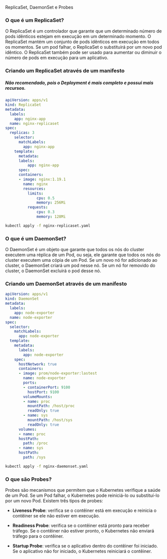 ReplicaSet, DaemonSet e Probes

### O que é um ReplicaSet?

O ReplicaSet é um controlador que garante que um determinado número de pods idênticos estejam em execução em um determinado momento. O ReplicaSet mantém um conjunto de pods idênticos em execução em todos os momentos. Se um pod falhar, o ReplicaSet o substituirá por um novo pod idêntico. O ReplicaSet também pode ser usado para aumentar ou diminuir o número de pods em execução para um aplicativo.

### Criando um ReplicaSet através de um manifesto

##### Não recomendado, pois o Deployment é mais completo e possui mais recursos.

```yaml
apiVersion: apps/v1
kind: ReplicaSet
metadata:
  labels:
    app: nginx-app
  name: nginx-replicaset
spec:
  replicas: 3
    selector:
      matchLabels:
        app: nginx-app
    template:
      metadata:
      labels:
          app: nginx-app
      spec:
      containers:
      - image: nginx:1.19.1
        name: nginx
        resources:
          limits:
              cpu: 0.5
              memory: 256Mi
          requests:
              cpu: 0.3
              memory: 128Mi
```
    
```bash
kubectl apply -f nginx-replicaset.yaml
```

### O que é um DaemonSet?

O DaemonSet é um objeto que garante que todos os nós do cluster executem uma réplica de um Pod, ou seja, ele garante que todos os nós do cluster executem uma cópia de um Pod. Se um novo nó for adicionado ao cluster, o DaemonSet criará um pod nesse nó. Se um nó for removido do cluster, o DaemonSet excluirá o pod desse nó.

### Criando um DaemonSet através de um manifesto

```yaml
apiVersion: apps/v1
kind: DaemonSet
metadata:
  labels:
    app: node-exporter
  name: node-exporter
spec:
  selector:
    matchLabels:
      app: node-exporter
  template:
    metadata:
      labels:
        app: node-exporter
    spec:
      hostNetwork: true
      containers:
      - image: prom/node-exporter:lastest
        name: node-exporter
        ports:
        - containerPort: 9100
          hostPort: 9100
        volumeMounts:
        - name: proc
          mountPath: /host/proc
          readOnly: true
        - name: sys
          mountPath: /host/sys
          readOnly: true
      volumes:
      - name: proc
      hostPath:
        path: /proc
      - name: sys
      hostPath:
        path: /sys
```

```bash
kubectl apply -f nginx-daemonset.yaml
```

### O que são Probes?

Probes são mecanismos que permitem que o Kubernetes verifique a saúde de um Pod. Se um Pod falhar, o Kubernetes pode reiniciá-lo ou substituí-lo por um novo Pod. Existem três tipos de probes:

- **Liveness Probe**: verifica se o contêiner está em execução e reinicia o contêiner se ele não estiver em execução. 

- **Readiness Probe**: verifica se o contêiner está pronto para receber tráfego. Se o contêiner não estiver pronto, o Kubernetes não enviará tráfego para o contêiner.

- **Startup Probe**: verifica se o aplicativo dentro do contêiner foi iniciado. Se o aplicativo não for iniciado, o Kubernetes reiniciará o contêiner.
